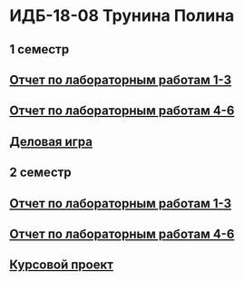 #  ИДБ-18-08 Трунина Полина
## 1 семестр
## [Отчет по лабораторным работам 1-3](https://github.com/flagins/TruninaPD/wiki/Лабораторные-работы-1-3)
## [Отчет по лабораторным работам 4-6](https://github.com/flagins/TruninaPD/wiki/Лабораторные-работы-4-6)
## [Деловая игра](https://github.com/flagins/TruninaPD/wiki/Деловая-игра)
## 2 семестр
## [Отчет по лабораторным работам 1-3](https://github.com/flagins/TruninaPD/wiki/)
## [Отчет по лабораторным работам 4-6](https://github.com/flagins/TruninaPD/wiki/)
## [Курсовой проект](https://github.com/flagins/TruninaPD/wiki/Курсовой-проект/)
